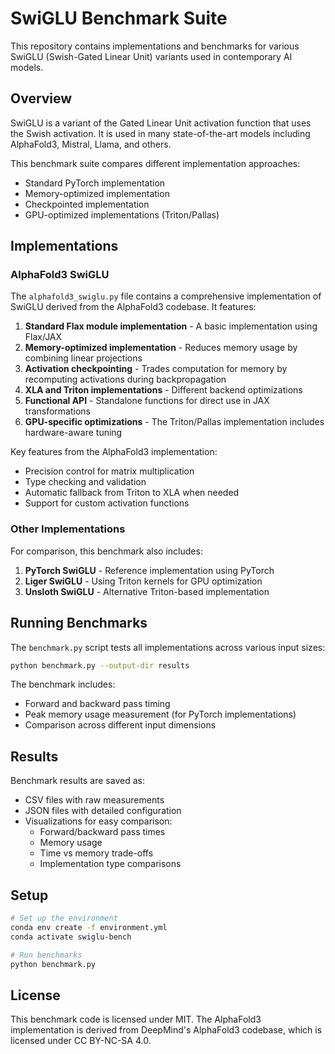 # SwiGLU Benchmark Suite

This repository contains implementations and benchmarks for various SwiGLU (Swish-Gated Linear Unit) variants used in contemporary AI models.

## Overview

SwiGLU is a variant of the Gated Linear Unit activation function that uses the Swish activation. It is used in many state-of-the-art models including AlphaFold3, Mistral, Llama, and others.

This benchmark suite compares different implementation approaches:
- Standard PyTorch implementation
- Memory-optimized implementation
- Checkpointed implementation
- GPU-optimized implementations (Triton/Pallas)

## Implementations

### AlphaFold3 SwiGLU

The `alphafold3_swiglu.py` file contains a comprehensive implementation of SwiGLU derived from the AlphaFold3 codebase. It features:

1. **Standard Flax module implementation** - A basic implementation using Flax/JAX
2. **Memory-optimized implementation** - Reduces memory usage by combining linear projections
3. **Activation checkpointing** - Trades computation for memory by recomputing activations during backpropagation
4. **XLA and Triton implementations** - Different backend optimizations
5. **Functional API** - Standalone functions for direct use in JAX transformations
6. **GPU-specific optimizations** - The Triton/Pallas implementation includes hardware-aware tuning

Key features from the AlphaFold3 implementation:
- Precision control for matrix multiplication
- Type checking and validation
- Automatic fallback from Triton to XLA when needed
- Support for custom activation functions

### Other Implementations

For comparison, this benchmark also includes:

1. **PyTorch SwiGLU** - Reference implementation using PyTorch
2. **Liger SwiGLU** - Using Triton kernels for GPU optimization
3. **Unsloth SwiGLU** - Alternative Triton-based implementation

## Running Benchmarks

The `benchmark.py` script tests all implementations across various input sizes:

```bash
python benchmark.py --output-dir results
```

The benchmark includes:
- Forward and backward pass timing
- Peak memory usage measurement (for PyTorch implementations)
- Comparison across different input dimensions

## Results

Benchmark results are saved as:
- CSV files with raw measurements
- JSON files with detailed configuration
- Visualizations for easy comparison:
  - Forward/backward pass times
  - Memory usage
  - Time vs memory trade-offs
  - Implementation type comparisons

## Setup

```bash
# Set up the environment
conda env create -f environment.yml
conda activate swiglu-bench

# Run benchmarks
python benchmark.py
```

## License

This benchmark code is licensed under MIT. The AlphaFold3 implementation is derived from DeepMind's AlphaFold3 codebase, which is licensed under CC BY-NC-SA 4.0.
